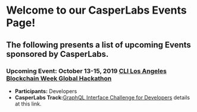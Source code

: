 # Welcome to our CasperLabs Events Page!

## The following presents a list of upcoming Events sponsored by CasperLabs.

### **Upcoming Event:** October 13-15, 2019 [CLI Los Angeles Blockchain Week Global Hackathon](https://www.eventbrite.com/e/the-global-hackathon-los-angeles-blockchain-week-tickets-64574824037)

* **Participants:** Developers
* **CasperLabs Track:**[GraphQL Interface Challenge for Developers](https://github.com/CasperLabs/CasperLabs/wiki/October-13-15--CIS-LA-Hackathon:-GraphQL-Interface-Challenge) details at this link.
